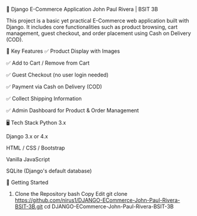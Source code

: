 🛒 Django E-Commerce Application
John Paul Rivera | BSIT 3B

This project is a basic yet practical E-Commerce web application built with Django. It includes core functionalities such as product browsing, cart management, guest checkout, and order placement using Cash on Delivery (COD).

🔧 Key Features
✅ Product Display with Images

✅ Add to Cart / Remove from Cart

✅ Guest Checkout (no user login needed)

✅ Payment via Cash on Delivery (COD)

✅ Collect Shipping Information

✅ Admin Dashboard for Product & Order Management

🖥️ Tech Stack
Python 3.x

Django 3.x or 4.x

HTML / CSS / Bootstrap

Vanilla JavaScript

SQLite (Django's default database)

🚀 Getting Started
1. Clone the Repository
bash
Copy
Edit
git clone https://github.com/nirus1/DJANGO-ECommerce-John-Paul-Rivera-BSIT-3B.git
cd DJANGO-ECommerce-John-Paul-Rivera-BSIT-3B
